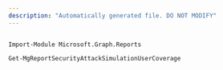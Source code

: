 ```yaml
---
description: "Automatically generated file. DO NOT MODIFY"
---
```


```powershellv2

Import-Module Microsoft.Graph.Reports

Get-MgReportSecurityAttackSimulationUserCoverage

```